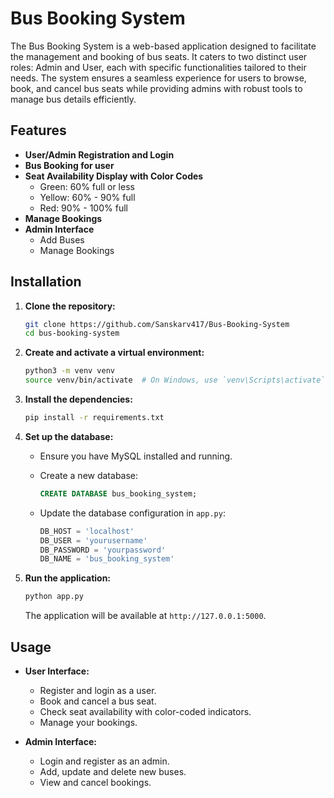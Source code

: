 # Bus Booking System

The Bus Booking System is a web-based application designed to facilitate the management and booking of bus seats. It caters to two distinct user roles: Admin and User, each with specific functionalities tailored to their needs. The system ensures a seamless experience for users to browse, book, and cancel bus seats while providing admins with robust tools to manage bus details efficiently.

## Features

- **User/Admin Registration and Login**
- **Bus Booking for user**
- **Seat Availability Display with Color Codes**
  - Green: 60% full or less
  - Yellow: 60% - 90% full
  - Red: 90% - 100% full
- **Manage Bookings**
- **Admin Interface**
  - Add Buses
  - Manage Bookings

## Installation

1. **Clone the repository:**

    ```bash
    git clone https://github.com/Sanskarv417/Bus-Booking-System
    cd bus-booking-system
    ```

2. **Create and activate a virtual environment:**

    ```bash
    python3 -m venv venv
    source venv/bin/activate  # On Windows, use `venv\Scripts\activate`
    ```

3. **Install the dependencies:**

    ```bash
    pip install -r requirements.txt
    ```

4. **Set up the database:**

    - Ensure you have MySQL installed and running.
    - Create a new database:

        ```sql
        CREATE DATABASE bus_booking_system;
        ```

    - Update the database configuration in `app.py`:

        ```python
        DB_HOST = 'localhost'
        DB_USER = 'yourusername'
        DB_PASSWORD = 'yourpassword'
        DB_NAME = 'bus_booking_system'
        ```

5. **Run the application:**

    ```bash
    python app.py
    ```

    The application will be available at `http://127.0.0.1:5000`.

## Usage

- **User Interface:**
  - Register and login as a user.
  - Book and cancel a bus seat.
  - Check seat availability with color-coded indicators.
  - Manage your bookings.

- **Admin Interface:**
  - Login and register as an admin.
  - Add, update and delete new buses.
  - View and cancel bookings.
